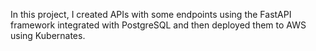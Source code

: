 In this project, I created APIs with some 
endpoints using the FastAPI framework
integrated with PostgreSQL and 
then deployed them to AWS using Kubernates.
